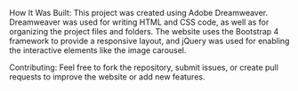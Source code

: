 How It Was Built:
This project was created using Adobe Dreamweaver. Dreamweaver was used for writing HTML and CSS code, as well as for organizing the project files and folders. The website uses the Bootstrap 4 framework to provide a responsive layout, and jQuery was used for enabling the interactive elements like the image carousel.

Contributing:
Feel free to fork the repository, submit issues, or create pull requests to improve the website or add new features.
